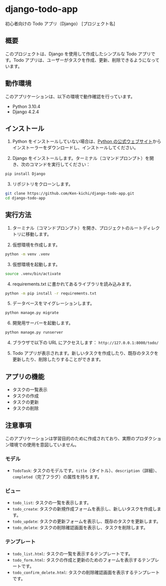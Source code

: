 # django-todo-app

初心者向けの Todo アプリ（Django）
[プロジェクト名]

## 概要

このプロジェクトは、Django を使用して作成したシンプルな Todo アプリです。Todo アプリは、ユーザーがタスクを作成、更新、削除できるようになっています。

## 動作環境

このアプリケーションは、以下の環境で動作確認を行っています。

- Python 3.10.4
- Django 4.2.4

## インストール

1. Python をインストールしていない場合は、[Python の公式ウェブサイト](https://www.python.org/downloads/)からインストーラーをダウンロードし、インストールしてください。

2. Django をインストールします。ターミナル（コマンドプロンプト）を開き、次のコマンドを実行してください：

```bash
pip install Django
```

3. リポジトリをクローンします。

```bash
git clone https://github.com/Ken-kichi/django-todo-app.git
cd django-todo-app
```

## 実行方法

1. ターミナル（コマンドプロンプト）を開き、プロジェクトのルートディレクトリに移動します。

2. 仮想環境を作成します。

```bash
python -m venv .venv
```

3. 仮想環境を起動します。

```bash
source .venv/bin/activate
```

4. requirements.txt に書かれてあるライブラリを読み込みます。

```bash
python -m pip install -r requirements.txt
```

5. データベースをマイグレーションします。

```bash
python manage.py migrate
```

6. 開発用サーバーを起動します。

```bash
python manage.py runserver
```

4. ブラウザで以下の URL にアクセスします： `http://127.0.0.1:8000/todo/`

5. Todo アプリが表示されます。新しいタスクを作成したり、既存のタスクを更新したり、削除したりすることができます。

## アプリの機能

- タスクの一覧表示
- タスクの作成
- タスクの更新
- タスクの削除

## 注意事項

このアプリケーションは学習目的のために作成されており、実際のプロダクション環境での使用を意図していません。

### モデル

- `TodoTask`: タスクのモデルです。`title`（タイトル）、`description`（詳細）、`completed`（完了フラグ）の属性を持ちます。

### ビュー

- `todo_list`: タスクの一覧を表示します。
- `todo_create`: タスクの新規作成フォームを表示し、新しいタスクを作成します。
- `todo_update`: タスクの更新フォームを表示し、既存のタスクを更新します。
- `todo_delete`: タスクの削除確認画面を表示し、タスクを削除します。

### テンプレート

- `todo_list.html`: タスクの一覧を表示するテンプレートです。
- `todo_form.html`: タスクの作成と更新のためのフォームを表示するテンプレートです。
- `todo_confirm_delete.html`: タスクの削除確認画面を表示するテンプレートです。
